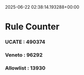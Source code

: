 2025-06-22 02:38:14.193288+00:00
# Rule Counter 
 ### UCATE : 490374

 ### Veneto : 96292

 ### Allowlist : 13930
